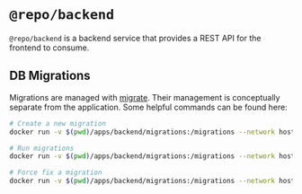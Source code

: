 # `@repo/backend`

`@repo/backend` is a backend service that provides a REST API for the frontend to consume.

## DB Migrations

Migrations are managed with [migrate](https://github.com/golang-migrate/migrate?tab=readme-ov-file#cli-usage). Their management is conceptually separate from the application. Some helpful commands can be found here:

```sh
# Create a new migration
docker run -v $(pwd)/apps/backend/migrations:/migrations --network host migrate/migrate -database postgres://user:password@localhost:5432/db create -dir /migrations -ext sql initial

# Run migrations
docker run -v $(pwd)/apps/backend/migrations:/migrations --network host migrate/migrate -path=/migrations/ -database postgres://user:password@localhost:5432/db?sslmode=disable up

# Force fix a migration
docker run -v $(pwd)/apps/backend/migrations:/migrations --network host migrate/migrate -path=/migrations/ -database postgres://user:password@localhost:5432/db?sslmode=disable force 20210919123456
```
